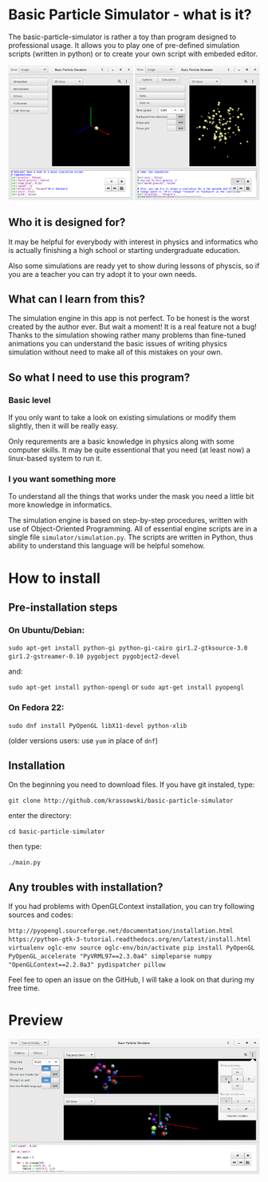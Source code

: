# Basic Particle Simulator - what is it?

The basic-particle-simulator is rather a toy than program designed to professional usage.
It allows you to play one of pre-defined simulation scripts (written in python) or to create your own script with embeded editor.

![Preview](https://raw.githubusercontent.com/krassowski/basic-particle-simulator/master/documentation/preview_1.png)

## Who it is designed for?

It may be helpful for everybody with interest in physics and informatics
who is actually finishing a high school or starting undergraduate education.

Also some simulations are ready yet to show during lessons of physcis, so if you are a teacher you can try adopt it to your own needs.

## What can I learn from this?

The simulation engine in this app is not perfect. To be honest is the worst created by the author ever.
But wait a moment! It is a real feature not a bug! Thanks to the simulation showing rather many problems
than fine-tuned animations you can understand the basic issues of writing physics simulation without
need to make all of this mistakes on your own. 

## So what I need to use this program?

### Basic level

If you only want to take a look on existing simulations or modify them slightly, then it will be really easy. 

Only requrements are a basic knowledge in physics along with some computer skills.
It may be quite essentional that you need (at least now) a linux-based system to run it.  

### I you want something more

To understand all the things that works under the mask you need a little bit more knowledge in informatics.

The simulation engine is based on step-by-step procedures, written with use of Object-Oriented Programming.
All of essential engine scripts are in a single file `simulator/simulation.py`.
The scripts are written in Python, thus ability to understand this language will be helpful somehow.

# How to install

## Pre-installation steps

### On Ubuntu/Debian:

`sudo apt-get install python-gi python-gi-cairo gir1.2-gtksource-3.0 gir1.2-gstreamer-0.10 pygobject pygobject2-devel`

and:

`sudo apt-get install python-opengl`
or
`sudo apt-get install pyopengl`

### On Fedora 22:

`sudo dnf install PyOpenGL libX11-devel python-xlib`

(older versions users: use `yum` in place of `dnf`)

## Installation

On the beginning you need to download files. If you have git instaled, type:

`git clone http://github.com/krassowski/basic-particle-simulator`

enter the directory:

`cd basic-particle-simulator`

then type:

`./main.py`

## Any troubles with installation?

If you had problems with OpenGLContext installation, you can try following sources and codes:
 
`http://pyopengl.sourceforge.net/documentation/installation.html
https://python-gtk-3-tutorial.readthedocs.org/en/latest/install.html
	virtualenv oglc-env
	source oglc-env/bin/activate
	pip install PyOpenGL PyOpenGL_accelerate "PyVRML97==2.3.0a4" simpleparse numpy "OpenGLContext==2.2.0a3" pydispatcher pillow`


Feel fee to open an issue on the GitHub, I will take a look on that during my free time.

# Preview

![Preview](https://raw.githubusercontent.com/krassowski/basic-particle-simulator/master/documentation/preview_2.png)
